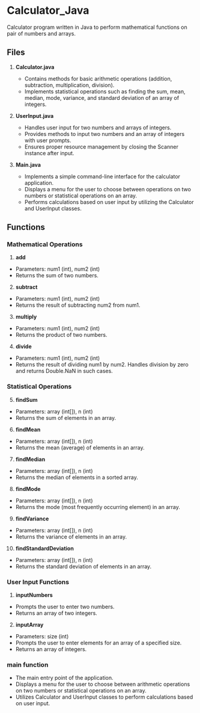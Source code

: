 # Calculator_Java
Calculator program written in Java to perform mathematical functions on pair of numbers and arrays.

## Files

1. **Calculator.java**
   - Contains methods for basic arithmetic operations (addition, subtraction, multiplication, division).
   - Implements statistical operations such as finding the sum, mean, median, mode, variance, and standard deviation of an array of integers.

2. **UserInput.java**
   - Handles user input for two numbers and arrays of integers.
   - Provides methods to input two numbers and an array of integers with user prompts.
   - Ensures proper resource management by closing the Scanner instance after input.

3. **Main.java**
   - Implements a simple command-line interface for the calculator application.
   - Displays a menu for the user to choose between operations on two numbers or statistical operations on an array.
   - Performs calculations based on user input by utilizing the Calculator and UserInput classes.

## Functions

### Mathematical Operations

1. **add**
- Parameters: num1 (int), num2 (int)
- Returns the sum of two numbers.

2. **subtract**
- Parameters: num1 (int), num2 (int)
- Returns the result of subtracting num2 from num1.

3. **multiply**
- Parameters: num1 (int), num2 (int)
- Returns the product of two numbers.

4. **divide**
- Parameters: num1 (int), num2 (int)
- Returns the result of dividing num1 by num2. Handles division by zero and returns Double.NaN in such cases.

### Statistical Operations

5. **findSum**
- Parameters: array (int[]), n (int)
- Returns the sum of elements in an array.

6. **findMean**
- Parameters: array (int[]), n (int)
- Returns the mean (average) of elements in an array.

7. **findMedian**
- Parameters: array (int[]), n (int)
- Returns the median of elements in a sorted array.

8. **findMode**
- Parameters: array (int[]), n (int)
- Returns the mode (most frequently occurring element) in an array.

9. **findVariance**
- Parameters: array (int[]), n (int)
- Returns the variance of elements in an array.

10. **findStandardDeviation**
- Parameters: array (int[]), n (int)
- Returns the standard deviation of elements in an array.

### User Input Functions

1. **inputNumbers**
- Prompts the user to enter two numbers.
- Returns an array of two integers.

2. **inputArray**
- Parameters: size (int)
- Prompts the user to enter elements for an array of a specified size.
- Returns an array of integers.

### main function
- The main entry point of the application.
- Displays a menu for the user to choose between arithmetic operations on two numbers or statistical operations on an array.
- Utilizes Calculator and UserInput classes to perform calculations based on user input.
